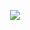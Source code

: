 <p align="center">
  <img  src=https://user-images.githubusercontent.com/118642994/211489692-b73495c5-e6a8-4759-96e2-c1c7e6c5c34d.png>
</p>

